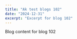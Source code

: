 ```yaml
---
title: "Ak test blogs 102"
date: "2024-12-31"
excerpt: "Excerpt for blog 102"
---
```


Blog content for blog 102